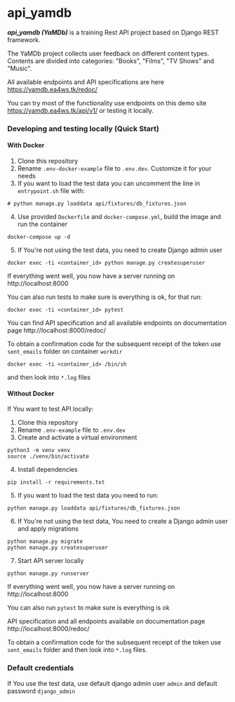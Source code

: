 # api_yamdb
***api_yamdb (YaMDb)*** is a training Rest API project based on Django REST framework.

The YaMDb project collects user feedback on different content types. Contents are divided into categories: "Books", "Films", "TV Shows" and "Music".

All available endpoints and API specifications are here https://yamdb.ea4ws.tk/redoc/

You can try most of the functionality use endpoints on this demo site https://yamdb.ea4ws.tk/api/v1/ or testing it locally.

### Developing and testing locally (Quick Start)

#### With Docker
  
  1. Clone this repository
  2. Rename `.env-docker-example` file to `.env.dev`. Customize it for your needs
  3. If you want to load the test data you can uncomment the line in `entrypoint.sh` file with:
  ```
  # python manage.py loaddata api/fixtures/db_fixtures.json
  ``` 
  
  4. Use provided `Dockerfile` and `docker-compose.yml`, build the image and run the container
  ```
  docker-compose up -d
  ```
  5. If You're not using the test data, you need to create Django admin user
  
  ```
  docker exec -ti <container_id> python manage.py createsuperuser
  ```
  If everything went well, you now have a server running on http://localhost:8000

  You can also run tests to make sure is everything is ok, for that run:
  ```
  docker exec -ti <container_id> pytest
  ```
  
  You can find API specification and all available endpoints on documentation page http://localhost:8000/redoc/
  
  To obtain a confirmation code for the subsequent receipt of the token use `sent_emails` folder on container `workdir`
  ```
  docker exec -ti <container_id> /bin/sh
  ```
  and then look into ``*.log`` files

#### Without Docker

If You want to test API locally:
  1. Clone this repository
  2. Rename `.env-example` file to `.env.dev`
  3. Create and activate a virtual environment
  ```
python3 -m venv venv
source ./venv/bin/activate
  ```
  4. Install dependencies
  ```
pip install -r requirements.txt
```
  5. If you want to load the test data you need to run:
  ```
  python manage.py loaddata api/fixtures/db_fixtures.json
  ```
  6. If You're not using the test data, You need to create a Django admin user and apply migrations
 ```
 python manage.py migrate
 python manage.py createsuperuser
 ```
  7. Start API server locally
```
python manage.py runserver
```
If everything went well, you now have a server running on http://localhost:8000

You can also run `pytest` to make sure is everything is ok

API specification and all endpoints available on documentation page http://localhost:8000/redoc/

To obtain a confirmation code for the subsequent receipt of the token use `sent_emails` folder and then look into ``*.log`` files.

### Default credentials

If You use the test data, use default django admin user `admin` and default password `django_admin`
